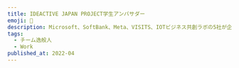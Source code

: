 ```yaml
---
title: IDEACTIVE JAPAN PROJECT学生アンバサダー
emoji: 💼
description: Microsoft、SoftBank、Meta、VISITS、IOTビジネス共創ラボの5社が企画するビジネスコンテスト「IDEACTIVE JAPAN PROJECT」の学生アンバサダーとしてマーケティングを担当。マインクラフトを使った小学生向けのハッカソン「IDEA CREATION WORKSHOP」などの企画を開催。
tags:
  - チーム逸般人
  - Work
published_at: 2022-04
---
```

